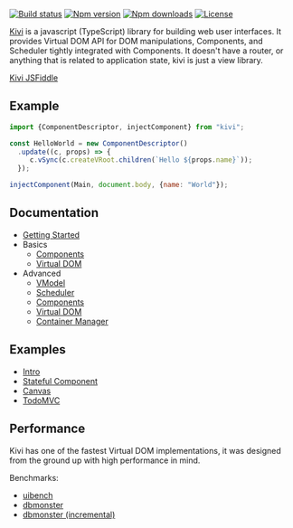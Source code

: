 [![Build status](https://img.shields.io/travis/localvoid/kivi.svg?style=flat-square)](https://travis-ci.org/localvoid/kivi)
[![Npm version](https://img.shields.io/npm/v/kivi.svg?style=flat-square)](https://www.npmjs.com/package/kivi)
[![Npm downloads](https://img.shields.io/npm/dm/kivi.svg?style=flat-square)](https://www.npmjs.com/package/kivi)
[![License](https://img.shields.io/npm/l/kivi.svg?style=flat-square)](https://www.npmjs.com/package/kivi)

[Kivi](http://github.com/localvoid/kivi) is a javascript (TypeScript) library for building web user interfaces. It
provides Virtual DOM API for DOM manipulations, Components, and Scheduler tightly integrated with Components. It doesn't
have a router, or anything that is related to application state, kivi is just a view library.

[Kivi JSFiddle](https://jsfiddle.net/localvoid/42ofn4ud/)

## Example

```js
import {ComponentDescriptor, injectComponent} from "kivi";

const HelloWorld = new ComponentDescriptor()
  .update((c, props) => {
     c.vSync(c.createVRoot.children(`Hello ${props.name}`));
  });

injectComponent(Main, document.body, {name: "World"});
```

## Documentation

* [Getting Started](https://localvoid.github.io/kivi/01_getting_started.html)
* Basics
  * [Components](https://localvoid.github.io/kivi/basics/01_components.html)
  * [Virtual DOM](https://localvoid.github.io/kivi/basics/02_virtual_dom.html)
* Advanced
  * [VModel](https://localvoid.github.io/kivi/advanced/01_vmodel.html)
  * [Scheduler](https://localvoid.github.io/kivi/advanced/02_scheduler.html)
  * [Components](https://localvoid.github.io/kivi/advanced/03_components.html)
  * [Virtual DOM](https://localvoid.github.io/kivi/advanced/04_virtual_dom.html)
  * [Container Manager](https://localvoid.github.io/kivi/advanced/05_container_manager.html)

## Examples

- [Intro](https://github.com/localvoid/kivi/tree/master/examples/intro)
- [Stateful Component](https://github.com/localvoid/kivi/tree/master/examples/stateful_component)
- [Canvas](https://github.com/localvoid/kivi/tree/master/examples/canvas)
- [TodoMVC](https://github.com/localvoid/kivi-todomvc/)

## Performance

Kivi has one of the fastest Virtual DOM implementations, it was designed from the ground up with high performance in
mind.

Benchmarks:

- [uibench](https://localvoid.github.io/uibench/)
- [dbmonster](https://localvoid.github.io/kivi-dbmonster/)
- [dbmonster (incremental)](https://localvoid.github.io/kivi-dbmonster/?incremental=5)
